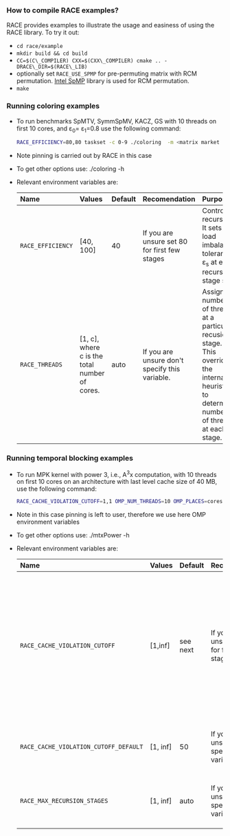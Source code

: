 ### How to compile RACE examples? ###
RACE provides examples to illustrate the usage and easiness of using the RACE library. To try it out:

* `cd race/example`
* `mkdir build && cd build`
* `CC=$(C\_COMPILER) CXX=$(CXX\_COMPILER) cmake .. -DRACE\_DIR=$(RACE\_LIB)`
* optionally set `RACE_USE_SPMP` for pre-permuting matrix with RCM permutation.
  [Intel SpMP](https://github.com/IntelLabs/SpMP) library is used for RCM
  permutation.
* `make`

### Running coloring examples ###

* To run benchmarks SpMTV, SymmSpMV, KACZ, GS with 10 threads on first 10 cores, and &epsilon;<sub>0</sub>= &epsilon;<sub>1</sub>=0.8
  use the following command:
  ```bash
  RACE_EFFICIENCY=80,80 taskset -c 0-9 ./coloring  -m <matrix market file> -c 10 -t 1
  ```
* Note pinning is carried out by RACE in this case
* To get other options use: ./coloring -h
* Relevant environment variables are:

  | Name | Values | Default | Recomendation | Purpose | Example
  | :---   | :--- | :--- | :--- | :--- | :--- |
  | `RACE_EFFICIENCY` | [40, 100] | 40 | If you are unsure set 80 for first few stages  | Controls recursion. It sets the load imbalance tolerance &epsilon;<sub>s</sub> at each recursive stage s | `RACE_EFFICIENCY=50,80` implies &epsilon;<sub>0</sub>=0.5 and &epsilon;<sub>1</sub>=0.8.
  | `RACE_THREADS` | [1, c], where c is the total number of cores. | auto | If you are unsure don't specify this variable. | Assign n number of threads at a particular recusion stage. This overrides the internal heuristic to determine number of threads at each stage.| `RACE_THREADS=2,3` implies 2 threads in stage 0 and 3 in stage 1 of recursion.
  
### Running temporal blocking examples ###

* To run MPK kernel with power 3, i.e., A<sup>3</sup>x computation, with 10 threads on first 10 cores on an architecture with last level cache size of 40 MB, 
  use the following command:
  ```bash
  RACE_CACHE_VIOLATION_CUTOFF=1,1 OMP_NUM_THREADS=10 OMP_PLACES=cores OMP_PROC_BIND=close  taskset -c 0-9 ./mtxPower -m <matrix market file> -s 40 -i 3
  ```
* Note in this case pinning is left to user, therefore we use here OMP environment variables
* To get other options use: ./mtxPower -h
* Relevant environment variables are:

  | Name | Values | Default | Recomendation | Purpose | Example
  | :---   | :--- | :--- | :--- | :--- | :--- |
  | `RACE_CACHE_VIOLATION_CUTOFF` | [1,inf] | see next | If you are unsure, set 1 for first few stages  | Controls recursion. It sets the safety factor of cache at different recursion stage. Higher the value less the probablity of going for further recursion. | `RACE_CACHE_VIOLATION_CUTOFF=1,2` implies safety factor of 1 at stage 0 and 2 at stage 1.
  | `RACE_CACHE_VIOLATION_CUTOFF_DEFAULT` | [1, inf] | 50 |If you are unsure don't specify this variable. | Sets the default safety factor value of all stages. | `RACE_CACHE_VIOLATION_CUTOFF_DEFAULT=2` implies safety factor is 2 by default on all stages. 
  | `RACE_MAX_RECURSION_STAGES` | [1, inf] | auto |If you are unsure don't specify this variable. | Sets the maximum number of recursion stages. | `RACE_MAX_RECURSION_STAGES=1` implies only 1 recursion stage is allowed.